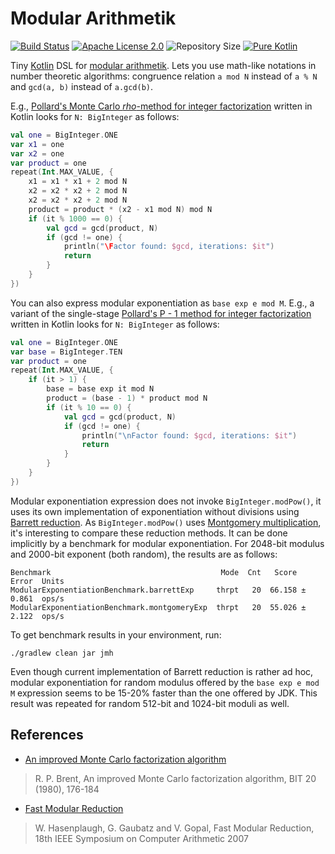 # Modular Arithmetik

[![Build Status](https://travis-ci.org/penemue/modular-arithmetik.png?branch=master)](https://travis-ci.org/penemue/modular-arithmetik)
[![Apache License 2.0](https://img.shields.io/badge/License-Apache%202.0-blue.svg)](http://www.apache.org/licenses/LICENSE-2.0.html)
![Repository Size](https://reposs.herokuapp.com/?path=penemue/modular-arithmetik)
[![Pure Kotlin](https://img.shields.io/badge/100%25-kotlin-orange.svg)](https://kotlinlang.org)

Tiny [Kotlin](https//kotlinlang.org) DSL for [modular arithmetik](https://en.wikipedia.org/wiki/Modular_arithmetic).
Lets you use math-like notations in number theoretic algorithms: congruence relation `a mod N` instead of
`a % N` and `gcd(a, b)` instead of `a.gcd(b)`.

E.g., [Pollard's Monte Carlo *rho*-method for integer factorization](https://en.wikipedia.org/wiki/Pollard%27s_rho_algorithm)
written in Kotlin looks for `N: BigInteger` as follows:
```kotlin
val one = BigInteger.ONE
var x1 = one
var x2 = one
var product = one
repeat(Int.MAX_VALUE, {
    x1 = x1 * x1 + 2 mod N
    x2 = x2 * x2 + 2 mod N
    x2 = x2 * x2 + 2 mod N
    product = product * (x2 - x1 mod N) mod N
    if (it % 1000 == 0) {
        val gcd = gcd(product, N)
        if (gcd != one) {
            println("\Factor found: $gcd, iterations: $it")
            return
        }
    }
})
```

You can also express modular exponentiation as `base exp e mod M`. E.g., a variant of the single-stage 
[Pollard's P - 1 method for integer factorization](https://en.wikipedia.org/wiki/Pollard%27s_p_%E2%88%92_1_algorithm)
written in Kotlin looks for `N: BigInteger` as follows: 
```kotlin
val one = BigInteger.ONE
var base = BigInteger.TEN
var product = one
repeat(Int.MAX_VALUE, {
    if (it > 1) {
        base = base exp it mod N
        product = (base - 1) * product mod N
        if (it % 10 == 0) {
            val gcd = gcd(product, N)
            if (gcd != one) {
                println("\nFactor found: $gcd, iterations: $it")
                return
            }
        }
    }
})
```

Modular exponentiation expression does not invoke `BigInteger.modPow()`, it uses its own
implementation of exponentiation without divisions using [Barrett reduction](https://en.wikipedia.org/wiki/Barrett_reduction).
As `BigInteger.modPow()` uses [Montgomery multiplication](https://en.wikipedia.org/wiki/Montgomery_modular_multiplication),
it's interesting to compare these reduction methods. It can be done implicitly by a benchmark for modular
exponentiation. For 2048-bit modulus and 2000-bit exponent (both random), the results are as follows:
```
Benchmark                                      Mode  Cnt   Score   Error  Units
ModularExponentiationBenchmark.barrettExp     thrpt   20  66.158 ± 0.861  ops/s
ModularExponentiationBenchmark.montgomeryExp  thrpt   20  55.026 ± 2.122  ops/s
```

To get benchmark results in your environment, run:

    ./gradlew clean jar jmh
    
Even though current implementation of Barrett reduction is rather ad hoc, modular exponentiation for random modulus
offered by the `base exp e mod M` expression seems to be 15-20% faster than the one offered by JDK. This result
was repeated for random 512-bit and 1024-bit moduli as well.

## References

- [An improved Monte Carlo factorization algorithm](http://maths-people.anu.edu.au/~brent/pd/rpb051i.pdf)

> R. P. Brent, An improved Monte Carlo factorization algorithm, BIT 20 (1980), 176-184

- [Fast Modular Reduction](https://www.lirmm.fr/arith18/papers/hasenplaugh-FastModularReduction.pdf)

> W. Hasenplaugh, G. Gaubatz and V. Gopal, Fast Modular Reduction, 18th IEEE Symposium on Computer Arithmetic 2007
